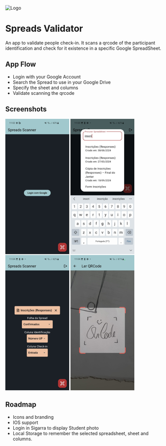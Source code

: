 ![Logo](https://dev-to-uploads.s3.amazonaws.com/uploads/articles/th5xamgrr6se0x5ro4g6.png)

# Spreads Validator

An app to validate people check-in.
It scans a qrcode of the participant identification and check for it existence in a specific Google SpreadSheet.

## App Flow

- Login with your Google Account
- Search the Spread to use in your Google Drive
- Specify the sheet and columns
- Validate scanning the qrcode

## Screenshots

<div>
<img src="./images/1.jpeg" width="200">
<img src="./images/2.jpeg" width="200">
<img src="./images/3.jpeg" width="200">
<img src="./images/4.jpeg" width="200">
</div>

## Roadmap

- Icons and branding
- IOS support
- Login in Sigarra to display Student photo
- Local Storage to remember the selected spreadsheet, sheet and columns.
